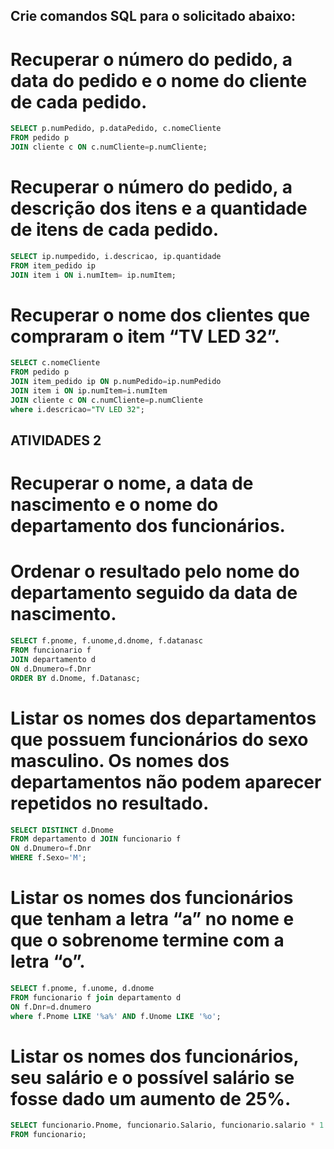 ## Crie comandos SQL para o solicitado abaixo:

# Recuperar o número do pedido, a data do pedido e o nome do cliente de cada pedido. 

```sql
SELECT p.numPedido, p.dataPedido, c.nomeCliente
FROM pedido p 
JOIN cliente c ON c.numCliente=p.numCliente;
```

# Recuperar o número do pedido, a descrição dos itens e a quantidade de itens de cada pedido.

```sql
SELECT ip.numpedido, i.descricao, ip.quantidade 
FROM item_pedido ip 
JOIN item i ON i.numItem= ip.numItem;
``` 

# Recuperar o nome dos clientes que compraram o item “TV LED 32”.

```sql
SELECT c.nomeCliente
FROM pedido p 
JOIN item_pedido ip ON p.numPedido=ip.numPedido
JOIN item i ON ip.numItem=i.numItem
JOIN cliente c ON c.numCliente=p.numCliente
where i.descricao="TV LED 32";
``` 

## ATIVIDADES 2

# Recuperar o nome, a data de nascimento e o nome do departamento dos funcionários.
# Ordenar o resultado pelo nome do departamento seguido da data de nascimento.


```sql
SELECT f.pnome, f.unome,d.dnome, f.datanasc 
FROM funcionario f 
JOIN departamento d 
ON d.Dnumero=f.Dnr 
ORDER BY d.Dnome, f.Datanasc;
```

# Listar os nomes dos departamentos que possuem funcionários do sexo masculino. Os nomes dos departamentos não podem aparecer repetidos no resultado.


```sql
SELECT DISTINCT d.Dnome 
FROM departamento d JOIN funcionario f 
ON d.Dnumero=f.Dnr 
WHERE f.Sexo='M';
```
# Listar os nomes dos funcionários que tenham a letra “a” no nome e que o sobrenome termine com a letra “o”.

```sql
SELECT f.pnome, f.unome, d.dnome 
FROM funcionario f join departamento d 
ON f.Dnr=d.dnumero 
where f.Pnome LIKE '%a%' AND f.Unome LIKE '%o';
```
# Listar os nomes dos funcionários, seu salário e o possível salário se fosse dado um aumento de 25%. 

```sql
SELECT funcionario.Pnome, funcionario.Salario, funcionario.salario * 1.25 AS salario_com_aumento 
FROM funcionario;
``` 